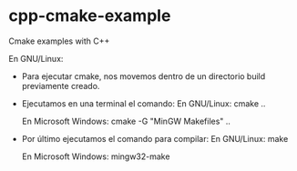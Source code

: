 # cpp-cmake-example
Cmake examples with C++

En GNU/Linux:
- Para ejecutar cmake, nos movemos dentro de un directorio build previamente creado. 
- Ejecutamos en una terminal el comando: 
    En GNU/Linux: cmake ..
    
    En Microsoft Windows: cmake -G "MinGW Makefiles" ..
- Por último ejecutamos el comando para compilar: 
    En GNU/Linux: make

    En Microsoft Windows: mingw32-make
